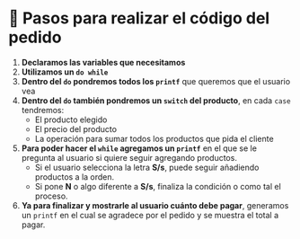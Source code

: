 # 📌 Pasos para realizar el código del pedido

1. **Declaramos las variables que necesitamos**  
2. **Utilizamos un `do while`**  
3. **Dentro del `do` pondremos todos los `printf`** que queremos que el usuario vea  
4. **Dentro del `do` también pondremos un `switch` del producto**, en cada `case` tendremos:  
   - El producto elegido  
   - El precio del producto  
   - La operación para sumar todos los productos que pida el cliente  
5. **Para poder hacer el `while` agregamos un `printf`** en el que se le pregunta al usuario si quiere seguir agregando productos.  
   - Si el usuario selecciona la letra **S/s**, puede seguir añadiendo productos a la orden.  
   - Si pone **N** o algo diferente a **S/s**, finaliza la condición o como tal el proceso.  
6. **Ya para finalizar y mostrarle al usuario cuánto debe pagar**, generamos un `printf` en el cual se agradece por el pedido y se muestra el total a pagar.  
